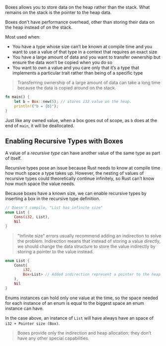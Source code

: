 Boxes allows you to store data on the heap rather than the stack. What remains on the stack is the pointer to the heap data.

Boxes don't have performance overhead, other than storing their data on the heap instead of on the stack.

Most used when:
- You have a type whose size can’t be known at compile time and you want to use a value of that type in a context that requires an exact size
- You have a large amount of data and you want to transfer ownership but ensure the data won’t be copied when you do so
- You want to own a value and you care only that it’s a type that implements a particular trait rather than being of a specific type

>Transferring ownership of a large amount of data can take a long time because the data is copied around on the stack.

```Rust
fn main() {
	let b = Box::new(5); // stores i32 value on the heap.
	println!("b = {b}");
}
```

Just like any owned value, when a box goes out of scope, as `b` does at the end of `main`, it will be deallocated.
## Enabling Recursive Types with Boxes
A value of a _recursive type_ can have another value of the same type as part of itself.

Recursive types pose an issue because Rust needs to know at compile time how much space a type takes up. However, the nesting of values of recursive types could theoretically continue infinitely, so Rust can’t know how much space the value needs.

Because boxes have a known size, we can enable recursive types by inserting a box in the recursive type definition.

```Rust
// Doesn't compile, "List has infinite size"
enum List {
	Cons(i32, List),
	Nil
}
```

> "Infinite size" errors usually recommend adding an indirection to solve the problem. Indirection means that instead of storing a value directly, we should change the data structure to store the value indirectly by storing a pointer to the value instead.

```Rust
enum List {
	Const(
		i32, 
		Box<List> // Added indirection represent a pointer to the heap instead of actually holding the data.
	),
	Nil
}
```

Enums instances can hold only one value at the time, so the space needed for each instance of an enum is equal to the biggest space an enum instance can have.

In the case above, an instance of `List` will have always have an space of `i32 + Pointer size (Box)`.

>Boxes provide only the indirection and heap allocation; they don’t have any other special capabilities.
